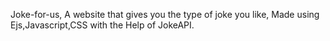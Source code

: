 Joke-for-us, 
A website that gives you the type of joke you like,
Made using Ejs,Javascript,CSS with the Help of JokeAPI.

